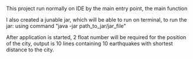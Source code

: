 This project run normally on IDE by the main entry point, the main function

I also created a junable jar, which will be able to run on terminal, to run the jar: using command "java -jar path_to_jar/jar_file"

After application is started, 2 float number will be required for the position of the city, output is 10 lines containing 10 earthquakes with shortest distance to the city.
